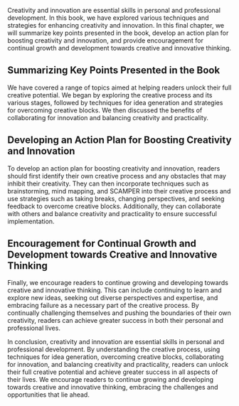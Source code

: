 

Creativity and innovation are essential skills in personal and professional development. In this book, we have explored various techniques and strategies for enhancing creativity and innovation. In this final chapter, we will summarize key points presented in the book, develop an action plan for boosting creativity and innovation, and provide encouragement for continual growth and development towards creative and innovative thinking.

Summarizing Key Points Presented in the Book
--------------------------------------------

We have covered a range of topics aimed at helping readers unlock their full creative potential. We began by exploring the creative process and its various stages, followed by techniques for idea generation and strategies for overcoming creative blocks. We then discussed the benefits of collaborating for innovation and balancing creativity and practicality.

Developing an Action Plan for Boosting Creativity and Innovation
----------------------------------------------------------------

To develop an action plan for boosting creativity and innovation, readers should first identify their own creative process and any obstacles that may inhibit their creativity. They can then incorporate techniques such as brainstorming, mind mapping, and SCAMPER into their creative process and use strategies such as taking breaks, changing perspectives, and seeking feedback to overcome creative blocks. Additionally, they can collaborate with others and balance creativity and practicality to ensure successful implementation.

Encouragement for Continual Growth and Development towards Creative and Innovative Thinking
-------------------------------------------------------------------------------------------

Finally, we encourage readers to continue growing and developing towards creative and innovative thinking. This can include continuing to learn and explore new ideas, seeking out diverse perspectives and expertise, and embracing failure as a necessary part of the creative process. By continually challenging themselves and pushing the boundaries of their own creativity, readers can achieve greater success in both their personal and professional lives.

In conclusion, creativity and innovation are essential skills in personal and professional development. By understanding the creative process, using techniques for idea generation, overcoming creative blocks, collaborating for innovation, and balancing creativity and practicality, readers can unlock their full creative potential and achieve greater success in all aspects of their lives. We encourage readers to continue growing and developing towards creative and innovative thinking, embracing the challenges and opportunities that lie ahead.